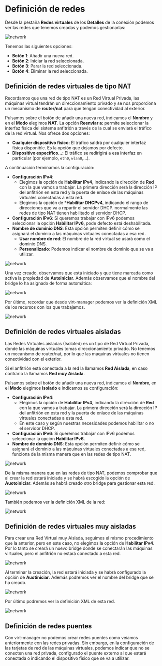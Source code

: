 # Definición de redes

Desde la pestaña **Redes virtuales** de los **Detalles** de la conexión podemos ver las redes que tenemos creadas y podemos gestionarlas:

![network](img/network1.png)

Tenemos las siguientes opciones:

* **Botón 1**: Añadir una nueva red.
* **Botón 2**: Iniciar la red seleccionada.
* **Botón 3**: Parar la red seleccionada.
* **Botón 4**: Eliminar la red seleccionada.

## Definición de redes virtuales de tipo NAT

Recordamos que una red de tipo NAT es un Red Virtual Privada, las máquinas virtual tendrán un direccionamiento privado y se nos proporciona un mecanismo de **router/nat** para que tengan conectividad al exterior.

Pulsamos sobre el botón de añadir una nueva red, indicamos el **Nombre** y en el **Modo** elegimos **NAT**. La opción **Reenviar a:** permite seleccionar la interfaz física del sistema anfitrión a través de la cual se enviará el tráfico de la red virtual. Nos ofrece dos opciones:

* **Cualquier dispositivo físico**: El tráfico saldrá por cualquier interfaz física disponible. Es la opción que dejamos por defecto.
* **Dispositivo específico...**: El tráfico se redirigirá a esa interfaz en particular (por ejemplo, `eth0`, `wlan0`,...).

A continuación terminamos la configuración:

* **Configuración IPv4**: 
    * Elegimos la opción de **Habilitar IPv4**, indicando la dirección de **Red** con la que vamos a trabajar. La primera dirección será la dirección IP del anfitrión en esta red y la puerta de enlace de las máquinas virtuales conectadas a esta red.
    * Elegimos la opción de ***Habilitar DHCPv4**, indicando el rango de direcciones que va a repartir el servidor DHCP. normalmente las redes de tipo NAT tienen habilitado el servidor DHCP.
* **Configuración IPv6**: Si queremos trabajar con IPv6 podemos seleccionar la opción **Habilitar IPv6**, pode defecto está deshabilitada.
* **Nombre de dominio DNS**: Esta opción permiten definir cómo se asignará el dominio a las máquinas virtuales conectadas a esa red. 
    * **Usar nombre de red**: El nombre de la red virtual se usará como el dominio DNS.
    * **Personalizado**: Podemos indicar el nombre de dominio que se va a utilizar.

![network](img/network2.png)

Una vez creado, observamos que está iniciado y que tiene marcada como activa la propiedad de **Autoiniciar**. Además observamos que el nombre del bridge lo ha asignado de forma automática:

![network](img/network3.png)

Por último, recordar que desde virt-manager podemos ver la definición XML de los recursos con los que trabajamos.

![network](img/network4.png)

## Definición de redes virtuales aisladas

Las Redes Virtuales aisladas (Isolated) es un tipo de Red Virtual Privada, donde las máquinas virtuales tomas direccionamiento privado. No tenemos un mecanismo de router/nat, por lo que las máquinas virtuales no tienen conectividad con el exterior. 

Si el anfitrión está conectada a la red la llamamos **Red Aislada**, en caso contrario la llamamos **Red muy Aislada**.

Pulsamos sobre el botón de añadir una nueva red, indicamos el **Nombre**, en el **Modo** elegimos **Isolado** e indicamos su configuración:

* **Configuración IPv4**: 
    * Elegimos la opción de **Habilitar IPv4**, indicando la dirección de **Red** con la que vamos a trabajar. La primera dirección será la dirección IP del anfitrión en esta red y la puerta de enlace de las máquinas virtuales conectadas a esta red.
    * En este caso y según nuestras necesidades podemos habilitar o no el servidor DHCP.
* **Configuración IPv6**: Si queremos trabajar con IPv6 podemos seleccionar la opción **Habilitar IPv6**.
* **Nombre de dominio DNS**: Esta opción permiten definir cómo se asignará el dominio a las máquinas virtuales conectadas a esa red, funciona de la misma manera que en las redes de tipo NAT.
    
![network](img/network5.png)

De la misma manera que en las redes de tipo NAT, podemos comprobar que al crear la red estará iniciada y se habrá escogido la opción de **Auotoiniciar**. Además se habrá creado otro bridge para gestionar esta red.

![network](img/network6.png)

También podemos ver la definición XML de la red:

![network](img/network7.png)

## Definición de redes virtuales muy aisladas

Para crear una Red Virtual muy Aislada, seguimos el mismo procedimiento que la anterior, pero en este caso, no elegimos la opción de **Habilitar IPv4**. Por lo tanto se creará un nuevo bridge donde se conectarán las máquinas virtuales, pero el anfitrión no estará conectado a esta red.

![network](img/network8.png)

Al terminar la creación, la red estará iniciada y se habrá configurado la opción de **Auotiniciar**. Además podremos ver el nombre del bridge que se ha creado.

![network](img/network9.png)

Por último podremos ver la definición XML de esta red.

![network](img/network10.png)

## Definición de redes puentes

Con virt-manager no podemos crear redes puentes como veíamos anteriormente con las redes privadas. Sin embargo, en la configuración de las tarjetas de red de las máquinas virtuales, podemos indicar que no se conecten una red privada, configurado el puente externo al que estará conectada o indicando el dispositivo físico que se va a utilizar.